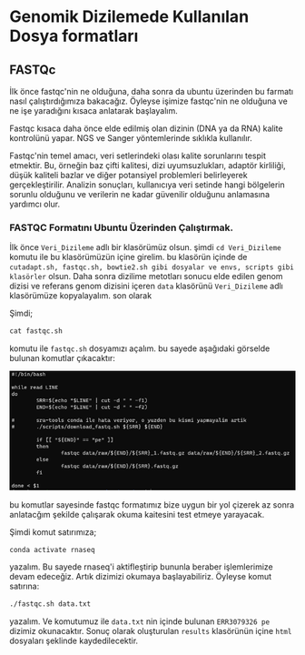 # Genomik Dizilemede Kullanılan Dosya formatları

## FASTQc

İlk önce fastqc'nin ne olduğuna, daha sonra da ubuntu üzerinden bu farmatı nasıl çalıştırdığımıza bakacağız. Öyleyse işimize fastqc'nin ne olduğuna ve ne işe yaradığını kısaca anlatarak başlayalım.

Fastqc kısaca daha önce elde edilmiş olan dizinin (DNA ya da RNA) kalite kontrolünü yapar. NGS ve Sanger yöntemlerinde sıklıkla kullanılır. 

Fastqc'nin temel amacı, veri setlerindeki olası kalite sorunlarını tespit etmektir. Bu, örneğin baz çifti kalitesi, dizi uyumsuzlukları, adaptör kirliliği, düşük kaliteli bazlar ve diğer potansiyel problemleri belirleyerek gerçekleştirilir. Analizin sonuçları, kullanıcıya veri setinde hangi bölgelerin sorunlu olduğunu ve verilerin ne kadar güvenilir olduğunu anlamasına yardımcı olur.

### FASTQC Formatını Ubuntu Üzerinden Çalıştırmak. 

İlk önce `Veri_Dizileme` adlı bir klasörümüz olsun. şimdi `cd Veri_Dizileme` komutu ile bu klasörümüzün içine girelim. bu klasörün içinde de `cutadapt.sh, fastqc.sh, bowtie2.sh gibi dosyalar ve envs, scripts gibi klasörler` olsun. Daha sonra dizilime metotları sonucu elde edilen genom dizisi ve referans genom dizisini içeren `data` klasörünü `Veri_Dizileme` adlı klasörümüze kopyalayalım. son olarak 

Şimdi;

```markdown
cat fastqc.sh
```

komutu ile `fastqc.sh` dosyamızı açalım. bu sayede aşağıdaki görselde bulunan komutlar çıkacaktır: 

![Fastqc.sh komutu](image.png)

bu komutlar sayesinde fastqc formatımız bize uygun bir yol çizerek az sonra anlatacğım şekilde çalışarak okuma kaitesini test etmeye yarayacak. 

Şimdi komut satırımıza;

```markdown
conda activate rnaseq
```
yazalım. Bu sayede rnaseq'i aktifleştirip bununla beraber işlemlerimize devam edeceğiz. Artık dizimizi okumaya başlayabiliriz. Öyleyse komut satırına:

```markdown
./fastqc.sh data.txt
```

yazalım. Ve komutumuz ile `data.txt` nin içinde bulunan `ERR3079326 pe` dizimiz okunacaktır. Sonuç olarak oluşturulan `results` klasörünün içine `html` dosyaları şeklinde kaydedilecektir. 

